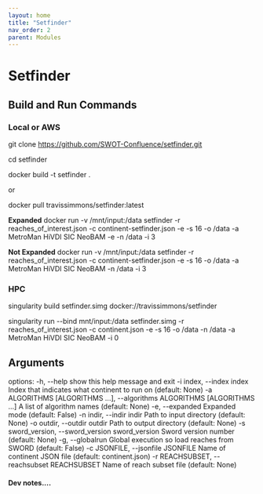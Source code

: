 ```yaml
---
layout: home
title: "Setfinder"
nav_order: 2
parent: Modules
---
```


# Setfinder


## Build and Run Commands

### Local or AWS
git clone https://github.com/SWOT-Confluence/setfinder.git

cd setfinder

docker build -t setfinder .

or

docker pull travissimmons/setfinder:latest
<!-- docker run -e AWS_BATCH_JOB_ID="foo" -v /mnt/input:/mnt/data/input travissimmons/metroman:latest -r metrosets.json -s local -v -i 0 -->

**Expanded**
docker run -v /mnt/input:/data setfinder -r reaches_of_interest.json -c continent-setfinder.json -e -s 16 -o /data -a MetroMan HiVDI SIC NeoBAM -e -n /data -i 3

**Not Expanded**
docker run -v /mnt/input:/data setfinder -r reaches_of_interest.json -c continent-setfinder.json -e -s 16 -o /data -a MetroMan HiVDI SIC NeoBAM  -n /data -i 3

### HPC
singularity build setfinder.simg docker://travissimmons/setfinder

singularity run --bind mnt/input:/data setfinder.simg -r reaches_of_interest.json -c continent.json -e -s 16 -o /data -n /data -a MetroMan HiVDI SIC NeoBAM -i 0
 
## Arguments

options:
  -h, --help            show this help message and exit
  -i index, --index index
                        Index that indicates what continent to run on (default: None)
  -a ALGORITHMS [ALGORITHMS ...], --algorithms ALGORITHMS [ALGORITHMS ...]
                        A list of algorithm names (default: None)
  -e, --expanded        Expanded mode (default: False)
  -n indir, --indir indir
                        Path to input directory (default: None)
  -o outdir, --outdir outdir
                        Path to output directory (default: None)
  -s sword_version, --sword_version sword_version
                        Sword version number (default: None)
  -g, --globalrun       Global execution so load reaches from SWORD (default: False)
  -c JSONFILE, --jsonfile JSONFILE
                        Name of continent JSON file (default: continent.json)
  -r REACHSUBSET, --reachsubset REACHSUBSET
                        Name of reach subset file (default: None)


#### Dev notes....

